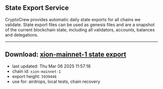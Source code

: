 ## State Export Service
CryptoCrew provides automatic daily state exports for all chains we validate. State export files can be used as genesis files and are a snapshot of the current blockchain state, including all validators, accounts, balances and delegations.

---
**Download: [xion-mainnet-1 state export](https://dl-eu2.ccvalidators.com/SERVICE/xion/xion-mainnet-1_export_5939446.json)**
---

- last updated: Thu Mar 06 2025 11:57:18
- chain id: `xion-mainnet-1`
- export height: `5939446`
- use for: airdrops, local tests, chain recovery
